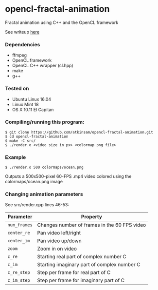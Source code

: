 # opencl-fractal-animation
Fractal animation using C++ and the OpenCL framework

See writeup [here](http://atkinsam.com/blog/fractal-animation)

### Dependencies

* ffmpeg
* OpenCL framework
* OpenCL C++ wrapper (cl.hpp)
* make
* g++

### Tested on

* Ubuntu Linux 16.04
* Linux Mint 18
* OS X 10.11 El Capitan

### Compiling/running this program:
    $ git clone https://github.com/atkinsam/opencl-fractal-animation.git
    $ cd opencl-fractal-animation
    $ make -C src/
    $ ./render.o <video size in px> <colormap png file>

### Example
    $ ./render.o 500 colormaps/ocean.png
Outputs a 500x500-pixel 60-FPS .mp4 video colored using the colormaps/ocean.png image

### Changing animation parameters

See src/render.cpp lines 46-53:

| Parameter    | Property                                     |
|--------------|----------------------------------------------|
| `num_frames` | Changes number of frames in the 60 FPS video |
| `center_re`  | Pan video left/right                         |
| `center_im`  | Pan video up/down                            |
| `zoom`       | Zoom in on video                             |
| `c_re`       | Starting real part of complex number C       |
| `c_im`       | Starting imaginary part of complex number C  |
| `c_re_step`  | Step per frame for real part of C            |
| `c_im_step`  | Step per frame for imaginary part of C       |
